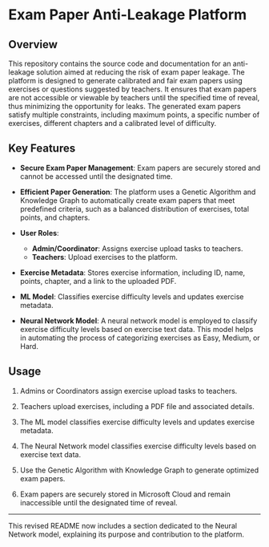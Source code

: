 # Exam Paper Anti-Leakage Platform

## Overview

This repository contains the source code and documentation for an anti-leakage solution aimed at reducing the risk of exam paper leakage. The platform is designed to generate calibrated and fair exam papers using exercises or questions suggested by teachers. It ensures that exam papers are not accessible or viewable by teachers until the specified time of reveal, thus minimizing the opportunity for leaks. The generated exam papers satisfy multiple constraints, including maximum points, a specific number of exercises, different chapters and a calibrated level of difficulty. 


## Key Features

- **Secure Exam Paper Management**: Exam papers are securely stored and cannot be accessed until the designated time.

- **Efficient Paper Generation**: The platform uses a Genetic Algorithm and Knowledge Graph to automatically create exam papers that meet predefined criteria, such as a balanced distribution of exercises, total points, and chapters.

- **User Roles**:
  - **Admin/Coordinator**: Assigns exercise upload tasks to teachers.
  - **Teachers**: Upload exercises to the platform.

- **Exercise Metadata**: Stores exercise information, including ID, name, points, chapter, and a link to the uploaded PDF.

- **ML Model**: Classifies exercise difficulty levels and updates exercise metadata.

- **Neural Network Model**: A neural network model is employed to classify exercise difficulty levels based on exercise text data. This model helps in automating the process of categorizing exercises as Easy, Medium, or Hard.

## Usage

1. Admins or Coordinators assign exercise upload tasks to teachers.

2. Teachers upload exercises, including a PDF file and associated details.

3. The ML model classifies exercise difficulty levels and updates exercise metadata.

4. The Neural Network model classifies exercise difficulty levels based on exercise text data.

5. Use the Genetic Algorithm with Knowledge Graph to generate optimized exam papers.

6. Exam papers are securely stored in Microsoft Cloud and remain inaccessible until the designated time of reveal.

---

This revised README now includes a section dedicated to the Neural Network model, explaining its purpose and contribution to the platform.
